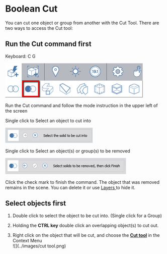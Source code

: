 # Boolean Cut

You can cut one object or group from another with the Cut Tool. There are two ways to access the Cut tool:

## Run the Cut command first

Keyboard: C G

![](/assets/cut_tool.png)

Run the Cut command and follow the mode instruction in the upper left of the screen

Single click to Select an object to cut into

![](/assets/cut_mode01.png)

Single click to Select an object\(s\) or group\(s\) to be removed

![](/assets/cut_mode02.png)

Click the check mark to finish the command. The object that was removed remains in the scene. You can delete it or use [Layers ](/tool-library/Layers.md)to hide it.

## Select objects first

1. Double click to select the object to be cut into. \(Single click for a Group\)

2. Holding the **CTRL key** double click an overlapping object\(s\) to cut out.

3. Right click on the object that will be cut, and choose the [**Cut tool**](/tool-library/boolean-operations.md) in the Context Menu  
   ![](../images/cut tool.png)



